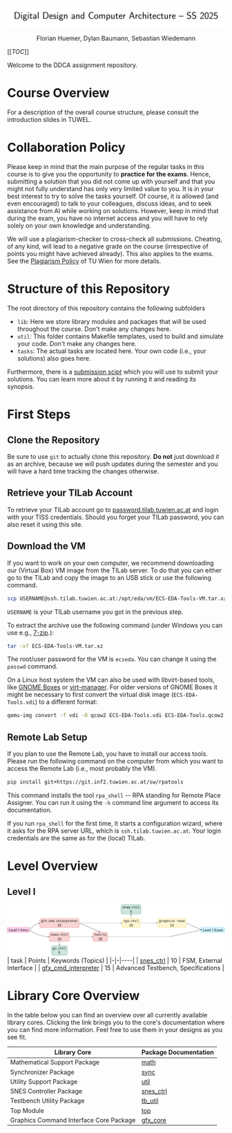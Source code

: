 <div align="center">

![title](.mdata/title.svg)
<p>
Florian Huemer, Dylan Baumann, Sebastian Wiedemann
</p>
</div>


[[_TOC_]]


Welcome to the DDCA assignment repository.


# Course Overview

For a description of the overall course structure, please consult the introduction slides in TUWEL.


# Collaboration Policy

Please keep in mind that the main purpose of the regular tasks in this course is to give you the opportunity to **practice for the exams**.
Hence, submitting a solution that you did not come up with yourself and that you might not fully understand has only very limited value to you.
It is in your best interest to try to solve the tasks yourself.
Of course, it is allowed (and even encouraged) to talk to your colleagues, discuss ideas, and to seek assistance from AI while working on solutions.
However, keep in mind that during the exam, you have no internet access and you will have to rely solely on your own knowledge and understanding.

We will use a plagiarism-checker to cross-check all submissions.
Cheating, of any kind, will lead to a negative grade on the course (irrespective of points you might have achieved already).
This also applies to the exams.
See the [Plagiarism Policy](https://www.tuwien.at/mwbw/im/ao/lehre/abschlussarbeiten/plagiarismus) of TU Wien for more details.


# Structure of this Repository

The root directory of this repository contains the following subfolders

* `lib`: Here we store library modules and packages that will be used throughout the course. Don't make any changes here.
* `util`: This folder contains Makefile templates, used to build and simulate your code. Don't make any changes here.
* `tasks`: The actual tasks are located here. Your own code (i.e., your solutions) also goes here.

Furthermore, there is a [submission scipt](submission.py) which you will use to submit your solutions.
You can learn more about it by running it and reading its synopsis.


# First Steps

## Clone the Repository
Be sure to use `git` to actually clone this repository.
**Do not** just download it as an archive, because we will push updates during the semester and you will have a hard time tracking the changes otherwise.

## Retrieve your TILab Account
To retrieve your TILab account go to [password.tilab.tuwien.ac.at](https://password.tilab.tuwien.ac.at) and login with your TISS credentials.
Should you forget your TILab password, you can also reset it using this site.

## Download the VM
If you want to work on your own computer, we recommend downloading our (Virtual Box) VM image from the TILab server.
To do that you can either go to the TILab and copy the image to an USB stick or use the following command.

```bash
scp USERNAME@ssh.tilab.tuwien.ac.at:/opt/eda/vm/ECS-EDA-Tools-VM.tar.xz .
```

`USERNAME` is your TILab username you got in the previous step.

To extract the archive use the following command (under Windows you can use e.g., [7-zip](https://7-zip.org/).):

```bash
tar -xf ECS-EDA-Tools-VM.tar.xz
```

The root/user password for the VM is `ecseda`.
You can change it using the `passwd` command.

On a Linux host system the VM can also be used with libvirt-based tools, like [GNOME Boxes](https://apps.gnome.org/Boxes/) or [virt-manager](https://virt-manager.org/).
For older versions of GNOME Boxes it might be necessary to first convert the virtual disk image (`ECS-EDA-Tools.vdi`) to a different format:

```bash
qemu-img convert -f vdi -O qcow2 ECS-EDA-Tools.vdi ECS-EDA-Tools.qcow2
```

## Remote Lab Setup

If you plan to use the Remote Lab, you have to install our access tools.
Please run the following command on the computer from which you want to access the Remote Lab (i.e., most probably the VM).

```bash
pip install git+https://git.inf2.tuwien.ac.at/sw/rpatools
```

This command installs the tool `rpa_shell` -- RPA standing for Remote Place Assigner.
You can run it using the `-h` command line argument to access its documentation.

If you run `rpa_shell` for the first time, it starts a configuration wizard, where it asks for the RPA server URL, which is `ssh.tilab.tuwien.ac.at`.
Your login credentials are the same as for the (local) TILab.

# Level Overview

## Level I
![Level 1 Task Dependency Graph](.mdata/level1_graph.svg)
| task | Points | Keywords (Topics) |
|-|-|----|
| [snes_ctrl](tasks/level1/snes_ctrl/task.md) | 10 | FSM, External Interface |
| [gfx_cmd_interpreter](tasks/level1/gfx_cmd_interpreter/task.md) | 15 | Advanced Testbench, Specifications |




# Library Core Overview
In the table below you can find an overview over all currently available library cores.
Clicking the link brings you to the core's documentation where you can find more information.
Feel free to use them in your designs as you see fit.

| Library Core | Package Documentation |
|-|-|
| Mathematical Support Package | [math](lib/math/doc.md) |
| Synchronizer Package | [sync](lib/sync/doc.md) |
| Utility Support Package | [util](lib/util/doc.md) |
| SNES Controller Package | [snes_ctrl](lib/snes_ctrl/doc.md) |
| Testbench Utility Package | [tb_util](lib/tb_util/doc.md) |
| Top Module | [top](lib/top/doc.md) |
| Graphics Command Interface Core Package | [gfx_core](lib/gfx_core/doc.md) |

